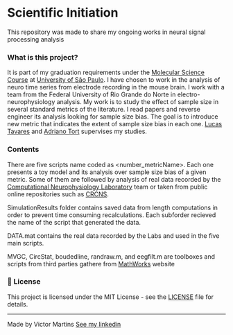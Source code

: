 # Scientific Initiation
This repository was made to share my ongoing works in neural signal processing analysis

### What is this project?
It is part of my graduation requirements under the [Molecular Science Course](https://www.cecm.usp.br/#) at [University of São Paulo](https://www5.usp.br/).
I have chosen to work in the analysis of neuro time series from electrode recording in the mouse brain. I work with a team from the Federal University of Rio Grande do Norte in electro-neurophysiology analysis. My work is to study the effect of sample size in several standard metrics of the literature. I read papers and reverse engineer its analysis looking for sample size bias. The goal is to introduce new metric that indicates the extent of sample size bias in each one. [Lucas Tavares](https://github.com/lucaase) and [Adriano Tort](https://scholar.google.com.br/citations?hl=en&user=Z7lq_2gAAAAJ&view_op=list_works&sortby=pubdate) supervises my studies.

### Contents
There are five scripts name coded as <number_metricName>. Each one presents a toy model and its analysis over sample size bias of a given metric. Some of them are followed by analysis of real data recorded by the [Computational Neurophysiology Laboratory](https://tortlab.github.io/) team or taken from public online repositories such as [CRCNS](https://crcns.org/).

SimulationResults folder contains saved data from length computations in order to prevent time consuming recalculations. Each subforder recieved the name of the script that generated the data.

DATA.mat contains the real data recorded by the Labs and used in the five main scripts.

MVGC, CircStat, boudedline, randraw.m, and eegfilt.m are toolboxes and scripts from third parties gathere from [MathWorks](https://www.mathworks.com/) website

### 📝 License

This project is licensed under the MIT License - see the [LICENSE](LICENSE) file for details.

---

Made by Victor Martins [See my linkedin](https://www.linkedin.com/in/victor-franco-martins-1503a417b)